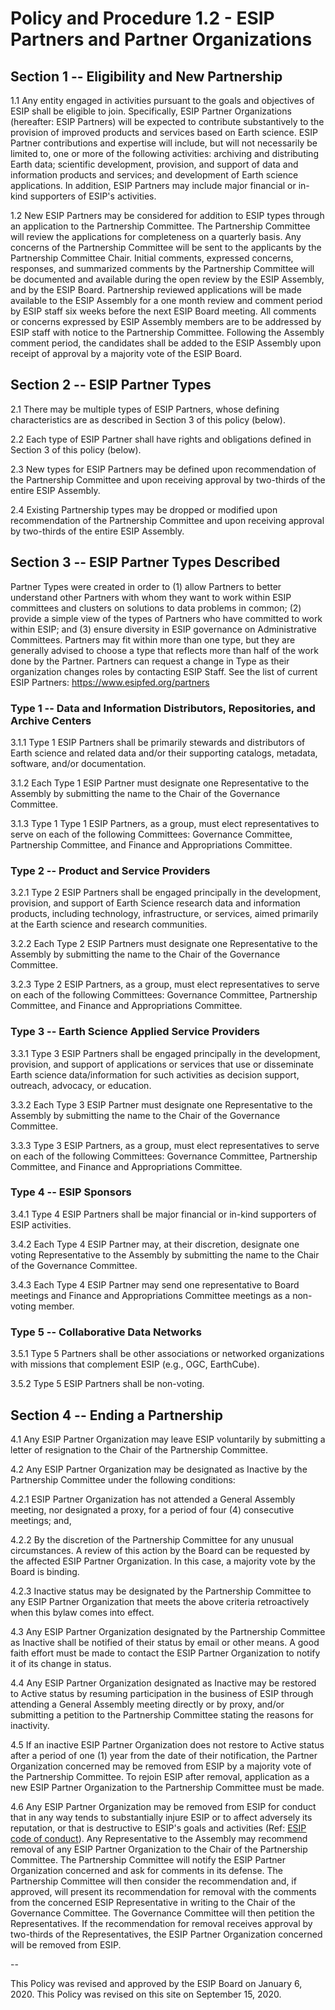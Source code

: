 **Policy and Procedure 1.2 - ESIP Partners and Partner Organizations**
======================================================================


**Section 1 -- Eligibility and New Partnership**
------------------------------------------------

1.1 Any entity engaged in activities pursuant to the goals and objectives of ESIP shall be eligible to join. Specifically, ESIP Partner Organizations (hereafter: ESIP Partners) will be expected to contribute substantively to the provision of improved products and services based on Earth science. ESIP Partner contributions and expertise will include, but will not necessarily be limited to, one or more of the following activities: archiving and distributing Earth data; scientific development, provision, and support of data and information products and services; and development of Earth science applications. In addition, ESIP Partners may include major financial or in-kind supporters of ESIP's activities.

1.2 New ESIP Partners may be considered for addition to ESIP types through an application to the Partnership Committee. The Partnership Committee will review the applications for completeness on a quarterly basis. Any concerns of the Partnership Committee will be sent to the applicants by the Partnership Committee Chair. Initial comments, expressed concerns, responses, and summarized comments by the Partnership Committee will be documented and available during the open review by the ESIP Assembly, and by the ESIP Board. Partnership reviewed applications will be made available to the ESIP Assembly for a one month review and comment period by ESIP staff six weeks before the next ESIP Board meeting. All comments or concerns expressed by ESIP Assembly members are to be addressed by ESIP staff with notice to the Partnership Committee. Following the Assembly comment period, the candidates shall be added to the ESIP Assembly upon receipt of approval by a majority vote of the ESIP Board.

**Section 2 -- ESIP Partner Types**
------------------------------------------------

2.1 There may be multiple types of ESIP Partners, whose defining characteristics are as described in Section 3 of this policy  (below).

2.2 Each type of ESIP Partner shall have rights and obligations defined in Section 3 of this policy (below).

2.3 New types for ESIP Partners may be defined upon recommendation of the Partnership Committee and upon receiving approval by two-thirds of the entire ESIP Assembly.

2.4 Existing Partnership types may be dropped or modified upon recommendation of the Partnership Committee and upon receiving approval by two-thirds of the entire ESIP Assembly.

**Section 3 -- ESIP Partner Types Described**
------------------------------------------------

Partner Types were created in order to (1) allow Partners to better understand other Partners with whom they want to work within ESIP committees and clusters on solutions to data problems in common; (2) provide a simple view of the types of   Partners who have committed to work within ESIP; and (3) ensure diversity in ESIP governance on Administrative Committees. Partners may fit within more than one type, but they are generally advised to choose a type that reflects more than half of the work done by the Partner. Partners can request a change in Type as their organization changes roles by contacting ESIP Staff. See the list of current ESIP Partners:  https://www.esipfed.org/partners

### **Type 1 -- Data and Information Distributors, Repositories, and Archive Centers**
3.1.1 Type 1 ESIP Partners shall be primarily stewards and distributors of Earth science and related data and/or their supporting catalogs, metadata, software, and/or documentation.

3.1.2 Each Type 1 ESIP Partner must designate one Representative to the Assembly by submitting the name to the Chair of the Governance Committee.

3.1.3 Type 1 Type 1 ESIP Partners, as a group, must elect representatives to serve on each of the following Committees: Governance Committee, Partnership Committee, and Finance and Appropriations Committee.

### **Type 2 -- Product and Service Providers**

3.2.1 Type 2 ESIP Partners shall be engaged principally in the development, provision, and support of Earth Science research data and information products, including technology, infrastructure, or services, aimed primarily at the Earth science and research communities.

3.2.2 Each Type 2 ESIP Partners must designate one Representative to the Assembly by submitting the name to the Chair of the Governance Committee.

3.2.3 Type 2 ESIP Partners, as a group, must elect representatives to serve on each of the following Committees: Governance Committee, Partnership Committee, and Finance and Appropriations Committee.

### **Type 3 -- Earth Science Applied Service Providers**

3.3.1 Type 3 ESIP Partners shall be engaged principally in the development, provision, and support of applications or services that use or disseminate Earth science data/information for such activities as decision support, outreach, advocacy, or education.

3.3.2 Each Type 3 ESIP Partner must designate one Representative to the Assembly by submitting the name to the Chair of the Governance Committee.

3.3.3 Type 3 ESIP Partners, as a group, must elect representatives to serve on each of the following Committees: Governance Committee, Partnership Committee, and Finance and Appropriations Committee.

### **Type 4 -- ESIP Sponsors**

3.4.1 Type 4 ESIP Partners shall be major financial or in-kind supporters of ESIP activities.

3.4.2 Each Type 4 ESIP Partner may, at their discretion, designate one voting Representative to the Assembly by submitting the name to the Chair of the Governance Committee.

3.4.3 Each Type 4 ESIP Partner may send one representative to Board meetings and Finance and Appropriations Committee meetings as a non-voting member.

### **Type 5 -- Collaborative Data Networks**

3.5.1 Type 5 Partners shall be other associations or networked organizations with missions that complement ESIP (e.g., OGC, EarthCube).

3.5.2 Type 5 ESIP Partners shall be non-voting.

**Section 4 -- Ending a Partnership**
------------------------------------------------

4.1 Any ESIP Partner Organization may leave ESIP voluntarily by submitting a letter of resignation to the Chair of the Partnership Committee.

4.2 Any ESIP Partner Organization may be designated as Inactive by the Partnership Committee under the following conditions:

  4.2.1 ESIP Partner Organization has not attended a General Assembly meeting, nor designated a proxy, for a period of four (4) consecutive meetings; and,

  4.2.2 By the discretion of the Partnership Committee for any unusual circumstances. A review of this action by the Board can be requested by the affected ESIP Partner Organization. In this case, a majority vote by the Board is binding.

  4.2.3 Inactive status may be designated by the Partnership Committee to any ESIP Partner Organization that meets the above criteria retroactively when this bylaw comes into effect.

4.3 Any ESIP Partner Organization designated by the Partnership Committee as Inactive shall be notified of their status by email or other means. A good faith effort must be made to contact the ESIP Partner Organization to notify it of its change in status.

4.4 Any ESIP Partner Organization designated as Inactive may be restored to Active status by resuming participation in the business of ESIP through attending a General Assembly meeting directly or by proxy, and/or submitting a petition to the Partnership Committee stating the reasons for inactivity.

4.5 If an inactive ESIP Partner Organization does not restore to Active status after a period of one (1) year from the date of their notification, the Partner Organization concerned may be removed from ESIP by a majority vote of the Partnership Committee. To rejoin ESIP after removal, application as a new ESIP Partner Organization to the Partnership Committee must be made.

4.6 Any ESIP Partner Organization may be removed from ESIP for conduct that in any way tends to substantially injure ESIP or to affect adversely its reputation, or that is destructive to ESIP's goals and activities (Ref: [ESIP code of conduct](https://github.com/ESIPFed/Governance/blob/master/ESIP%20Policies%20and%20Procedures/2.0%20Ethics%20and%20Conduct/ESIP%20P%26P%202.1%20Community%20Participation%20Guidelines.md)). Any Representative to the Assembly may recommend removal of any ESIP Partner Organization to the Chair of the Partnership Committee. The Partnership Committee will notify the ESIP Partner Organization concerned and ask for comments in its defense. The Partnership Committee will then consider the recommendation and, if approved, will present its recommendation for removal with the comments from the concerned ESIP Representative in writing to the Chair of the Governance Committee. The Governance Committee will then petition the Representatives. If the recommendation for removal receives approval by two-thirds of the Representatives, the ESIP Partner Organization concerned will be removed from ESIP.

--

This Policy was revised and approved by the ESIP Board on January 6, 2020.
This Policy was revised on this site on September 15, 2020.
